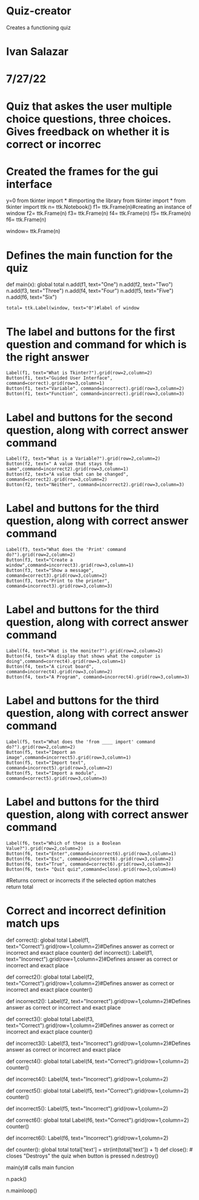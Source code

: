 # Quiz-creator
Creates a functioning quiz 
# Ivan Salazar
# 7/27/22
# Quiz that askes the user multiple choice questions, three choices. Gives freedback on whether it is correct or incorrec




# Created the frames for the gui interface
y=0
from tkinter import * #importing the library
from tkinter import *
from tkinter import ttk
n= ttk.Notebook()
f1= ttk.Frame(n)#creating an instance of window 
f2= ttk.Frame(n)
f3= ttk.Frame(n)
f4= ttk.Frame(n)
f5= ttk.Frame(n)
f6= ttk.Frame(n)

window= ttk.Frame(n)

    



# Defines the main function for the quiz
def main(x):
    global total
    n.add(f1, text="One")
    n.add(f2, text="Two")
    n.add(f3, text="Three")
    n.add(f4, text="Four")
    n.add(f5, text="Five")
    n.add(f6, text="Six")
   
    

    total= ttk.Label(window, text="0")#label of window 


# The label and buttons for the first question and command for which is the right answer
    Label(f1, text="What is Tkinter?").grid(row=2,column=2)
    Button(f1, text="Guided User Interface", command=correct).grid(row=3,column=1)
    Button(f1, text="Variable", command=incorrect).grid(row=3,column=2)
    Button(f1, text="Function", command=incorrect).grid(row=3,column=3)

# Label and buttons for the second question,  along with correct answer command

    Label(f2, text="What is a Variable?").grid(row=2,column=2)
    Button(f2, text=" A value that stays the same",command=incorrect2).grid(row=3,column=1)
    Button(f2, text="A value that can be changed", command=correct2).grid(row=3,column=2)
    Button(f2, text="Neither", command=incorrect2).grid(row=3,column=3)

# Label and buttons for the third question, along with correct answer command
    Label(f3, text="What does the 'Print' command do?").grid(row=2,column=2)
    Button(f3, text="Create a window",command=incorrect3).grid(row=3,column=1)
    Button(f3, text="Show a message", command=correct3).grid(row=3,column=2)
    Button(f3, text="Print to the printer", command=incorrect3).grid(row=3,column=3)
    
# Label and buttons for the third question, along with correct answer command
    Label(f4, text="What is the moniter?").grid(row=2,column=2)
    Button(f4, text="A display that shows what the computer is doing",command=correct4).grid(row=3,column=1)
    Button(f4, text="A circut board", command=incorrect4).grid(row=3,column=2)
    Button(f4, text="A Program", command=incorrect4).grid(row=3,column=3)

# Label and buttons for the third question, along with correct answer command
    Label(f5, text="What does the 'from ____ import' command do?").grid(row=2,column=2)
    Button(f5, text="Import an image",command=incorrect5).grid(row=3,column=1)
    Button(f5, text="Import text", command=incorrect5).grid(row=3,column=2)
    Button(f5, text="Import a module", command=correct5).grid(row=3,column=3)

# Label and buttons for the third question, along with correct answer command
    Label(f6, text="Which of these is a Boolean Value?").grid(row=2,column=2)
    Button(f6, text="Enter",command=incorrect6).grid(row=3,column=1)
    Button(f6, text="Esc", command=incorrect6).grid(row=3,column=2)
    Button(f6, text="True", command=correct6).grid(row=3,column=3)
    Button(f6, text= "Quit quiz",command=close).grid(row=3,column=4)


 #Returns correct or incorrects if the selected option matches  
    return total

# Correct and incorrect definition match ups

def correct():
    global total
    Label(f1, text="Correct").grid(row=1,column=2)#Defines answer as correct or incorrect and exact place 
    counter()
def incorrect():
    Label(f1, text="Incorrect").grid(row=1,column=2)#Defines answer as correct or incorrect and exact place 

def correct2():
    global total
    Label(f2, text="Correct").grid(row=1,column=2)#Defines answer as correct or incorrect and exact place 
    counter()

def incorrect2():
    Label(f2, text="Incorrect").grid(row=1,column=2)#Defines answer as correct or incorrect and exact place 

def correct3():
    global total
    Label(f3, text="Correct").grid(row=1,column=2)#Defines answer as correct or incorrect and exact place 
    counter()

def incorrect3():
    Label(f3, text="Incorrect").grid(row=1,column=2)#Defines answer as correct or incorrect and exact place 

def correct4():
    global total
    Label(f4, text="Correct").grid(row=1,column=2)
    counter()

def incorrect4():
    Label(f4, text="Incorrect").grid(row=1,column=2)

def correct5():
    global total
    Label(f5, text="Correct").grid(row=1,column=2)
    counter()

def incorrect5():
    Label(f5, text="Incorrect").grid(row=1,column=2)

def correct6():
    global total
    Label(f6, text="Correct").grid(row=1,column=2)
    counter()

def incorrect6():
    Label(f6, text="Incorrect").grid(row=1,column=2)




def counter():
    global total
    total['text'] = str(int(total['text']) + 1)
def close(): # closes "Destroys" the quiz when button is pressed
   n.destroy()
   





main(y)# calls main funcion



n.pack()

n.mainloop()

